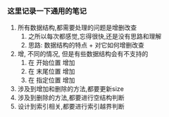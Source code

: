 
### 这里记录一下通用的笔记

1. 所有数据结构,都需要处理的问题是增删改查
   1. 之所以每次都感觉,忘得很快,还是没有思路和理解
   2. 思路: 数据结构的特点 + 对它如何增删改查
2. 增, 不同的情况, 但是有些数据结构会有不支持的
   1. 在 开始位置 增加
   2. 在 末尾位置 增加
   3. 在 指定位置 增加
3. 涉及到增加和删除的方法,都要更新size
4. 涉及到删除的方法,都要进行空结构判断
5. 设计到索引相关,都要进行索引越界判断